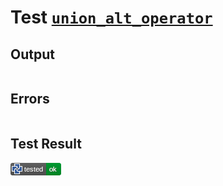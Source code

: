 # Test [`union_alt_operator`](/doc/libs/std/ops/union.md#L17)

## Output

```,plain
```

## Errors

```,plain
```

## Test Result

![OK](/doc/libs/std/ops/.test/union_alt_operator.png)
